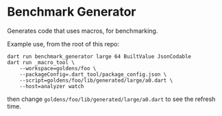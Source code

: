 # Benchmark Generator

Generates code that uses macros, for benchmarking.

Example use, from the root of this repo:

```
dart run benchmark_generator large 64 BuiltValue JsonCodable
dart run _macro_tool \
    --workspace=goldens/foo \
    --packageConfig=.dart_tool/package_config.json \
    --script=goldens/foo/lib/generated/large/a0.dart \
    --host=analyzer watch
```

then change `goldens/foo/lib/generated/large/a0.dart` to see the refresh time.
